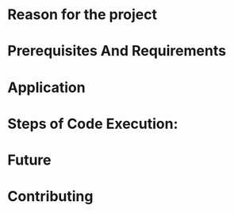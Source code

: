 
# Reason for the project 

# Prerequisites And Requirements 

# Application 

# Steps of Code Execution: 

# Future 

# Contributing
